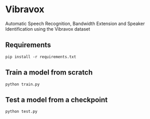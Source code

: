 # Vibravox
Automatic Speech Recognition, Bandwidth Extension and Speaker Identification using the Vibravox dataset

## Requirements
```pip install -r requirements.txt```

## Train a model from scratch
```python train.py```

## Test a model from a checkpoint
```python test.py```
